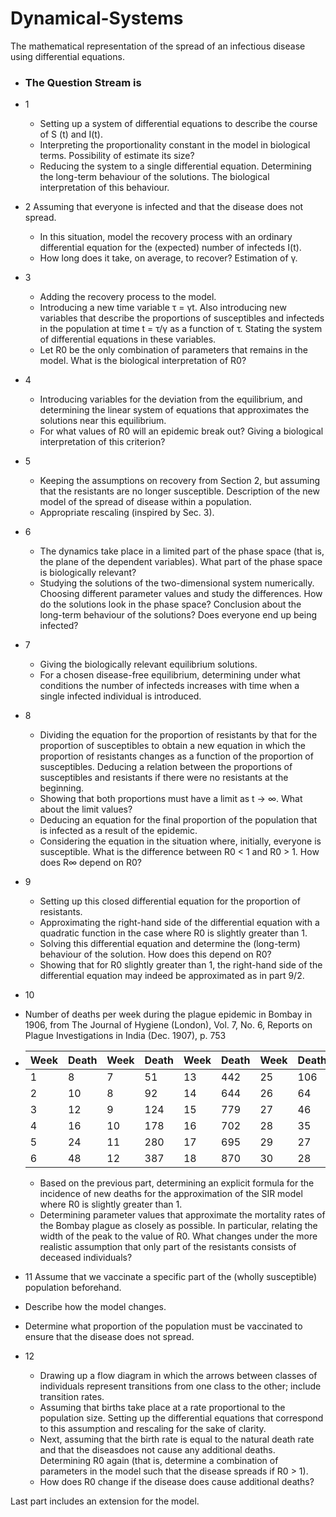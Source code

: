 # Dynamical-Systems
The mathematical representation of the spread of an infectious disease using differential equations.

* ### The Question Stream is
* 1 
  * Setting up a system of differential equations to describe the course of S (t) and I(t).
  * Interpreting the proportionality constant in the model in biological terms. Possibility of estimate its size?
  * Reducing the system to a single differential equation. Determining the long-term behaviour of the solutions. The biological interpretation of this behaviour.

 * 2
   Assuming that everyone is infected and that the disease does not spread.
   * In this situation, model the recovery process with an ordinary differential equation for the (expected) number of infecteds I(t).
   * How long does it take, on average, to recover? Estimation of γ.
     
 * 3
   * Adding the recovery process to the model.
   * Introducing a new time variable τ = γt. Also introducing new variables that describe the proportions of susceptibles and infecteds in the population at time t = τ/γ as a function of τ. Stating the system of differential equations in these variables.
   * Let R0 be the only combination of parameters that remains in the model. What is the biological interpretation of R0?
  
 * 4
   * Introducing variables for the deviation from the equilibrium, and determining the linear
system of equations that approximates the solutions near this equilibrium.
   * For what values of R0 will an epidemic break out? Giving a biological interpretation of this criterion?
  
 * 5
   * Keeping the assumptions on recovery from Section 2, but assuming that the resistants are no longer susceptible. Description of the new model of the spread of disease within a population.
   * Appropriate rescaling (inspired by Sec. 3).
  
 * 6
   * The dynamics take place in a limited part of the phase space (that is, the plane of
the dependent variables). What part of the phase space is biologically relevant?
   * Studying the solutions of the two-dimensional system numerically. Choosing different parameter values and study the differences. How do the solutions look in the phase space? Conclusion about the long-term behaviour of the solutions? Does everyone end up being infected?
  
 * 7
   * Giving the biologically relevant equilibrium solutions.    
   * For a chosen disease-free equilibrium, determining under what conditions the number of infecteds increases with time when a single infected individual is introduced.
  
 * 8
   * Dividing the equation for the proportion of resistants by that for the proportion of susceptibles to obtain a new equation in which the proportion of resistants changes as a function of the proportion of susceptibles. Deducing a relation between the proportions of susceptibles and resistants if there were no resistants at the beginning.
   * Showing that both proportions must have a limit as t → ∞. What about the limit values?
   * Deducing an equation for the final proportion of the population that is infected as a result of the epidemic.
   * Considering the equation in the situation where, initially, everyone is susceptible. What is the difference between R0 < 1 and R0 > 1. How does R∞ depend on R0?

* 9
  * Setting up this closed differential equation for the proportion of resistants.
  * Approximating the right-hand side of the differential equation with a quadratic function in the case where R0 is slightly greater than 1.
  * Solving this differential equation and determine the (long-term) behaviour of the solution. How does this depend on R0?
  * Showing that for R0 slightly greater than 1, the right-hand side of the differential equation may indeed be approximated as in part 9/2.
 
* 10
 * Number of deaths per week during the plague epidemic in Bombay in 1906, from The Journal of Hygiene (London), Vol. 7, No. 6, Reports on Plague Investigations in India (Dec. 1907), p. 753
  
 *  Week | Death | Week | Death | Week | Death | Week  | Death 
    ---- | ----- | ---- | ----- | ---- | ----- | ----  | ----- 
    1    | 8     | 7    | 51    | 13   | 442   | 25    | 106     
    2    | 10    | 8    | 92    | 14   | 644   | 26    | 64    
    3    | 12    | 9    | 124   | 15   | 779   | 27    | 46    
    4    | 16    | 10   | 178   | 16   | 702   | 28    | 35    
    5    | 24    | 11   | 280   | 17   | 695   | 29    | 27    
    6    | 48    | 12   | 387   | 18   | 870   | 30    | 28    
    
    

    * Based on the previous part, determining an explicit formula for the incidence of new deaths for the approximation of the SIR model where R0 is slightly greater than 1.
    * Determining parameter values that approximate the mortality rates of the Bombay plague as closely as possible. In particular, relating the width of the peak to the value of R0. What changes under the more realistic assumption that only part of the resistants consists of deceased individuals?
  
 *  11
   Assume that we vaccinate a specific part of the (wholly susceptible) population beforehand.
   * Describe how the model changes.
   * Determine what proportion of the population must be vaccinated to ensure that the disease does not spread.

* 12
  *  Drawing up a flow diagram in which the arrows between classes of individuals represent transitions from one class to the other; include transition rates.
  * Assuming that births take place at a rate proportional to the population size. Setting up the differential equations that correspond to this assumption and rescaling for the sake of clarity.
  * Next, assuming that the birth rate is equal to the natural death rate and that the diseasdoes not cause any additional deaths. Determining R0 again (that is, determine a combination of parameters in the model such that the disease spreads if R0 > 1).
  * How does R0 change if the disease does cause additional deaths?
 
Last part includes an extension for the model.






